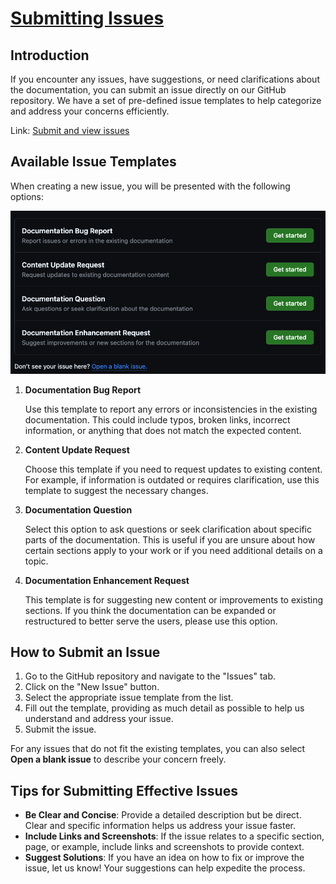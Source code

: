 # [Submitting Issues](#submitting-issues)

## Introduction

If you encounter any issues, have suggestions, or need clarifications about
the documentation, you can submit an issue directly on our GitHub repository.
We have a set of pre-defined issue templates to help categorize and address
your concerns efficiently.

Link: [Submit and view issues](https://github.com/bhklab/handbook/issues)

## Available Issue Templates

When creating a new issue, you will be presented with the following options:

  ![submitting-issues](images/submitting-issues.png)

1. **Documentation Bug Report**

    Use this template to report any errors or inconsistencies in the existing
    documentation. This could include typos, broken links, incorrect information,
    or anything that does not match the expected content.

2. **Content Update Request**

    Choose this template if you need to request updates to existing content.
     For example, if information is outdated or requires clarification,
     use this template to suggest the necessary changes.

3. **Documentation Question**

    Select this option to ask questions or seek clarification about specific
     parts of the documentation. This is useful if you are unsure about how
     certain sections apply to your work or if you need additional details
     on a topic.

4. **Documentation Enhancement Request**

    This template is for suggesting new content or improvements to existing
     sections. If you think the documentation can be expanded or restructured
     to better serve the users, please use this option.

## How to Submit an Issue

1. Go to the GitHub repository and navigate to the "Issues" tab.
2. Click on the "New Issue" button.
3. Select the appropriate issue template from the list.
4. Fill out the template, providing as much detail as possible to help us
   understand and address your issue.
5. Submit the issue.

For any issues that do not fit the existing templates, you can
also select **Open a blank issue** to describe your concern freely.

## Tips for Submitting Effective Issues

- **Be Clear and Concise**: Provide a detailed description but be direct.
  Clear and specific information helps us address your issue faster.
- **Include Links and Screenshots**: If the issue relates to a specific
  section, page, or example, include links and screenshots to provide context.
- **Suggest Solutions**: If you have an idea on how to fix or improve the
  issue, let us know! Your suggestions can help expedite the process.

